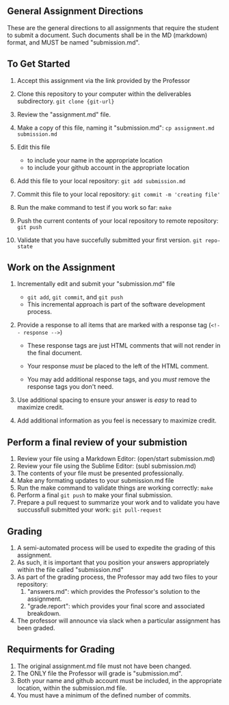 ## General Assignment Directions
These are the general directions to all assignments that require the student to submit a document.  Such documents shall be in the MD (markdown) format, and MUST be named "submission.md".

## To Get Started
  1. Accept this assignment via the link provided by the Professor

  2. Clone this repository to your computer within the deliverables subdirectory. 
     `git clone {git-url}`

  3. Review the "assignment.md" file.

  4. Make a copy of this file, naming it "submission.md": 
     `cp assignment.md submission.md`

  5. Edit this file 
     * to include your name in the appropriate location
     * to include your github account in the appropriate location

  6. Add this file to your local repository: 
     `git add submission.md`

  7. Commit this file to your local repository: 
     `git commit -m 'creating file'`

  8. Run the make command to test if you work so far: 
     `make`

  9. Push the current contents of your local repository to remote repository: 
     `git push`

  10. Validate that you have succefully submitted your first version.
      `git repo-state`

## Work on the Assignment
  1. Incrementally edit and submit your "submission.md" file
     - `git add`, `git commit`, and `git push`
     - This incremental approach is part of the software development process.

  2. Provide a response to all items that are marked with a response tag (`<!-- response -->`)
     - These response tags are just HTML comments that will not render in the final document.

     - Your response *must* be placed to the left of the HTML comment.

     - You may add additional response tags, and you *must* remove the response tags you don't need.

  3. Use additional spacing to ensure your answer is _easy_ to read to maximize credit.

  4. Add additional information as you feel is necessary to maximize credit.


## Perform a final review of your submistion
  1. Review your file using a Markdown Editor: (open/start submission.md)
  2. Review your file using the Sublime Editor:  (subl submission.md)
  3. The contents of your file must be presented professionally.
  4. Make any formating updates to your submission.md file
  5. Run the make command to validate things are working correctly: `make`
  7. Perform a final `git push` to make your final submission.
  8. Prepare a pull request to summarize your work and to validate you have succussfull submitted your work: `git pull-request`

## Grading
   1. A semi-automated process will be used to expedite the grading of this assignment. 
   2. As such, it is important that you position your answers appropriately within the file called "submission.md"
   3. As part of the grading process, the Professor may add two files to your repository:
      1. "answers.md": which provides the Professor's solution to the assignment.
      1. "grade.report": which provides your final score and associated breakdown.
   4. The professor will announce via slack when a particular assignment has been graded.

## Requirments for Grading
  1. The original assignment.md file must not have been changed.
  1. The ONLY file the Professor will grade is "submission.md".
  1. Both your name and github account must be included, in the appropriate location, within the submission.md file.
  1. You must have a minimum of the defined number of commits.



